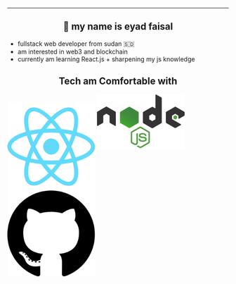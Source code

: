 ----------
<h2 align="center">🤝 my name is eyad faisal</h2>

- fullstack web developer from sudan 🇸🇩
- am interested in web3 and blockchain
- currently am learning React.js + sharpening my js knowledge


<h2 align="center">Tech am Comfortable with</h2>
<div>
    <img src="react.png" width="200" title="React.js" align='center'>
    <img src="node.png" width="200" title="node.js">
    <img src="github.png" width="200" title="github">
</div>

